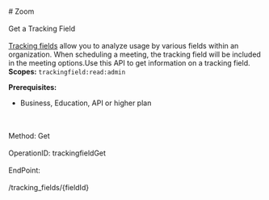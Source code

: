 <br>#     Zoom</br>
<br>Get a Tracking Field</br>
<br>[Tracking fields](https://support.zoom.us/hc/en-us/articles/115000293426-Scheduling-Tracking-Fields) allow you to analyze usage by various fields within an organization. When scheduling a meeting, the tracking field will be included in the meeting options.Use this API to get information on a tracking field.
**Scopes:** `trackingfield:read:admin`
 
**Prerequisites:**
* Business, Education, API or higher plan
</br>
<br>Method: Get</br>
<br>OperationID: trackingfieldGet</br>
<br>EndPoint:</br>
<br>/tracking_fields/{fieldId}</br>

